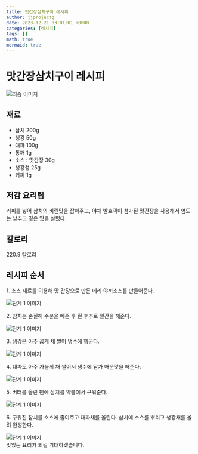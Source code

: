 ```yaml
---
title: 맛간장삼치구이 레시피
author: jjprojectg
date: 2023-12-21 03:01:01 +0000
categories: [레시피]
tags: []
math: true
mermaid: true
---
```

<meta name="og:type" content="website"/>
<meta charset="UTF-8"/>
<div class="header">
  <h1>맛간장삼치구이 레시피</h1>
</div>

<div class="container my-4">
  <div class="row">
    <div class="col-12 col-md-6">
      <div class="recipe-image">
        <img src="http://www.foodsafetykorea.go.kr/uploadimg/cook/10_00393_2.png" class="step-image" alt="최종 이미지"/>
      </div>
    </div>
    <div class="col-12 col-md-6">
      <div class="ingredients">
        <h2>재료</h2>
        <ul class="card">
          <li> 삼치 200g </li>
          <li>  생강 50g </li>
          <li>  대파 100g </li>
          <li>  통깨 1g </li>
          <li> 소스 : 맛간장 30g </li>
          <li>  생강청 25g </li>
          <li>  커피 1g </li>
</ul>
      </div>
    </div>
    <div class="col-12 col-md-6">
      <div class="ingredients">
        <h2>저감 요리팁</h2>
        <div class="card"> 
          <p>
            커피를 넣어 삼치의 비린맛을 잡아주고, 야채 발효액이 첨가된 맛간장을 사용해서 염도는 낮추고 깊은 맛을 살렸다.
          </p>
        </div>
      </div>
      <div class="ingredients">
        <h2>칼로리</h2>
        <div class="card"> 
          <p>
            220.9 칼로리
          </p>
        </div>
      </div>
    </div>
  </div>

  <h2 class="my-4">레시피 순서</h2>
  <div class="card recipe-card">
    <div class="card-body recipe-step">
      <p class="card-text step-description">1. 소스 재료를 이용해 맛 간장으로 만든 데리
야끼소스를 만들어준다.</p>
      <img src="http://www.foodsafetykorea.go.kr/uploadimg/cook/20_00393_01.png" alt="단계 1 이미지" class="step-image"/>
    </div>
  </div>
  <div class="card recipe-card">
    <div class="card-body recipe-step">
      <p class="card-text step-description">2. 참치는 손질해 수분을 빼준 후 흰 후추로
밑간을 해준다.</p>
      <img src="http://www.foodsafetykorea.go.kr/uploadimg/cook/20_00393_02.png" alt="단계 1 이미지" class="step-image"/>
    </div>
  </div>
  <div class="card recipe-card">
    <div class="card-body recipe-step">
      <p class="card-text step-description">3. 생강은 아주 곱게 채 썰어 냉수에 헹군다.</p>
      <img src="http://www.foodsafetykorea.go.kr/uploadimg/cook/20_00393_03.png" alt="단계 1 이미지" class="step-image"/>
    </div>
  </div>
  <div class="card recipe-card">
    <div class="card-body recipe-step">
      <p class="card-text step-description">4. 대파도 아주 가늘게 채 썰어서 냉수에 담가
매운맛을 빼준다.</p>
      <img src="http://www.foodsafetykorea.go.kr/uploadimg/cook/20_00393_04.png" alt="단계 1 이미지" class="step-image"/>
    </div>
  </div>
  <div class="card recipe-card">
    <div class="card-body recipe-step">
      <p class="card-text step-description">5. 버터를 올린 팬에 삼치를 약불에서 구워준다.</p>
      <img src="http://www.foodsafetykorea.go.kr/uploadimg/cook/20_00393_05.png" alt="단계 1 이미지" class="step-image"/>
    </div>
  </div>
  <div class="card recipe-card">
    <div class="card-body recipe-step">
      <p class="card-text step-description">6. 구워진 참치를 소스에 졸여주고 대파채를
올린다. 삼치에 소스를 뿌리고 생강채를 올려
완성한다.</p>
      <img src="http://www.foodsafetykorea.go.kr/uploadimg/cook/20_00393_06.png" alt="단계 1 이미지" class="step-image"/>
    </div>
  </div>

</div>
맛있는 요리가 되길 기대하겠습니다.
